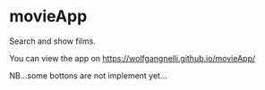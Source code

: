 # movieApp

Search and show films. 

You can view the app on https://wolfgangnelli.github.io/movieApp/

NB...some bottons are not implement yet...
